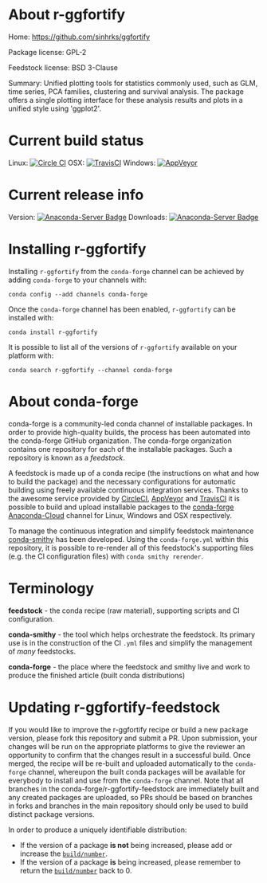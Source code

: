 About r-ggfortify
=================

Home: https://github.com/sinhrks/ggfortify

Package license: GPL-2

Feedstock license: BSD 3-Clause

Summary: Unified plotting tools for statistics commonly used, such as GLM, time series, PCA families, clustering and survival analysis. The package offers a single plotting interface for these analysis results and plots in a unified style using 'ggplot2'.



Current build status
====================

Linux: [![Circle CI](https://circleci.com/gh/conda-forge/r-ggfortify-feedstock.svg?style=shield)](https://circleci.com/gh/conda-forge/r-ggfortify-feedstock)
OSX: [![TravisCI](https://travis-ci.org/conda-forge/r-ggfortify-feedstock.svg?branch=master)](https://travis-ci.org/conda-forge/r-ggfortify-feedstock)
Windows: [![AppVeyor](https://ci.appveyor.com/api/projects/status/github/conda-forge/r-ggfortify-feedstock?svg=True)](https://ci.appveyor.com/project/conda-forge/r-ggfortify-feedstock/branch/master)

Current release info
====================
Version: [![Anaconda-Server Badge](https://anaconda.org/conda-forge/r-ggfortify/badges/version.svg)](https://anaconda.org/conda-forge/r-ggfortify)
Downloads: [![Anaconda-Server Badge](https://anaconda.org/conda-forge/r-ggfortify/badges/downloads.svg)](https://anaconda.org/conda-forge/r-ggfortify)

Installing r-ggfortify
======================

Installing `r-ggfortify` from the `conda-forge` channel can be achieved by adding `conda-forge` to your channels with:

```
conda config --add channels conda-forge
```

Once the `conda-forge` channel has been enabled, `r-ggfortify` can be installed with:

```
conda install r-ggfortify
```

It is possible to list all of the versions of `r-ggfortify` available on your platform with:

```
conda search r-ggfortify --channel conda-forge
```


About conda-forge
=================

conda-forge is a community-led conda channel of installable packages.
In order to provide high-quality builds, the process has been automated into the
conda-forge GitHub organization. The conda-forge organization contains one repository
for each of the installable packages. Such a repository is known as a *feedstock*.

A feedstock is made up of a conda recipe (the instructions on what and how to build
the package) and the necessary configurations for automatic building using freely
available continuous integration services. Thanks to the awesome service provided by
[CircleCI](https://circleci.com/), [AppVeyor](http://www.appveyor.com/)
and [TravisCI](https://travis-ci.org/) it is possible to build and upload installable
packages to the [conda-forge](https://anaconda.org/conda-forge)
[Anaconda-Cloud](http://docs.anaconda.org/) channel for Linux, Windows and OSX respectively.

To manage the continuous integration and simplify feedstock maintenance
[conda-smithy](http://github.com/conda-forge/conda-smithy) has been developed.
Using the ``conda-forge.yml`` within this repository, it is possible to re-render all of
this feedstock's supporting files (e.g. the CI configuration files) with ``conda smithy rerender``.


Terminology
===========

**feedstock** - the conda recipe (raw material), supporting scripts and CI configuration.

**conda-smithy** - the tool which helps orchestrate the feedstock.
                   Its primary use is in the construction of the CI ``.yml`` files
                   and simplify the management of *many* feedstocks.

**conda-forge** - the place where the feedstock and smithy live and work to
                  produce the finished article (built conda distributions)


Updating r-ggfortify-feedstock
==============================

If you would like to improve the r-ggfortify recipe or build a new
package version, please fork this repository and submit a PR. Upon submission,
your changes will be run on the appropriate platforms to give the reviewer an
opportunity to confirm that the changes result in a successful build. Once
merged, the recipe will be re-built and uploaded automatically to the
`conda-forge` channel, whereupon the built conda packages will be available for
everybody to install and use from the `conda-forge` channel.
Note that all branches in the conda-forge/r-ggfortify-feedstock are
immediately built and any created packages are uploaded, so PRs should be based
on branches in forks and branches in the main repository should only be used to
build distinct package versions.

In order to produce a uniquely identifiable distribution:
 * If the version of a package **is not** being increased, please add or increase
   the [``build/number``](http://conda.pydata.org/docs/building/meta-yaml.html#build-number-and-string).
 * If the version of a package **is** being increased, please remember to return
   the [``build/number``](http://conda.pydata.org/docs/building/meta-yaml.html#build-number-and-string)
   back to 0.
